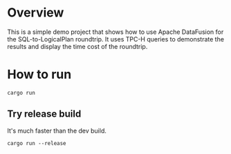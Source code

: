 # Overview
This is a simple demo project that shows how to use Apache DataFusion for the SQL-to-LogicalPlan roundtrip.
It uses TPC-H queries to demonstrate the results and display the time cost of the roundtrip.
# How to run
```
cargo run
```
## Try release build
It's much faster than the dev build.
```
cargo run --release
```
